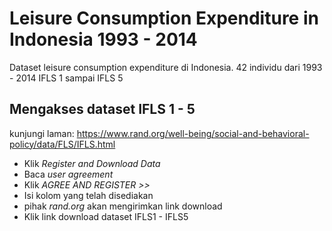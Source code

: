# Leisure Consumption Expenditure in Indonesia 1993 - 2014
Dataset leisure consumption expenditure di Indonesia.
42 individu dari 1993 - 2014
IFLS 1 sampai IFLS 5

## Mengakses dataset IFLS 1 - 5

kunjungi laman: https://www.rand.org/well-being/social-and-behavioral-policy/data/FLS/IFLS.html

- Klik *Register and Download Data*
- Baca *user agreement*
- Klik *AGREE AND REGISTER >>*
- Isi kolom yang telah disediakan
- pihak *rand.org* akan mengirimkan link download
- Klik link download dataset IFLS1 - IFLS5
